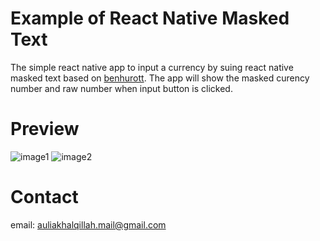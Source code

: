# Example of React Native Masked Text
The simple react native app to input a currency by suing react native masked text based on [benhurott](https://github.com/benhurott/react-native-masked-text#including-the-rawtext-in-onchangetext-1120). The app will show the masked curency number and raw number when input button is clicked.

# Preview
![image1]()
![image2]()

# Contact
email: auliakhalqillah.mail@gmail.com
